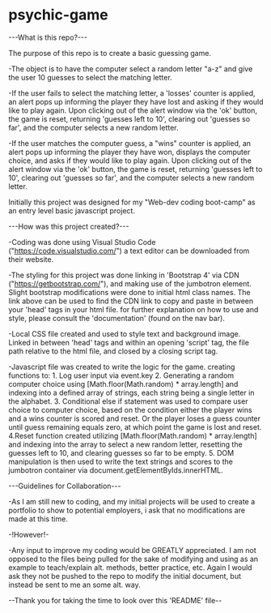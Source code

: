 # psychic-game

---What is this repo?---

The purpose of this repo is to create a basic guessing game.

-The object is to have the computer select a random letter "a-z" and give the user 10 guesses to select the matching letter.

-If the user fails to select the matching letter, a 'losses' counter is applied, an alert pops up informing the player they have lost and asking if they would like to play again. Upon clicking out of the alert window via the 'ok' button, the game is reset, returning 'guesses left to 10', clearing out 'guesses so far', and the computer selects a new random letter. 
  
-If the user matches the computer guess, a "wins" counter is applied, an alert pops up informing the player they have won, displays the computer choice, and asks if they would like to play again. Upon clicking out of the alert window via the 'ok' button, the game is reset, returning 'guesses left to 10', clearing out 'guesses so far', and the computer selects a new random letter. 


Initially this project was designed for my "Web-dev coding boot-camp" as an entry level basic javascript project.

---How was this project created?---

-Coding was done using Visual Studio Code ("https://code.visualstudio.com/") a text editor can be downloaded from their website.

-The styling for this project was done linking in 'Bootstrap 4' via CDN ("https://getbootstrap.com/"), and making use of the jumbotron element. Slight bootstrap modifications were done to initial html class names. The link above can be used to find the CDN link to copy and paste in between your 'head' tags in your html file. for further explanation on how to use and style, please consult the 'documentation' (found on the nav bar).


-Local CSS file created and used to style text and background image. Linked in between 'head' tags and within an opening 'script' tag, the file path relative to the html file, and closed by a closing script tag. 

-Javascript file was created to write the logic for the game. creating functions to:
    1. Log user input via event.key
    2. Generating a random computer choice using [Math.floor(Math.random) * array.length] and indexing into a defined array of strings, each string being a single letter in the alphabet.
    3. Conditional else if statement was used to compare user choice to computer choice, based on the condition either the player wins and a wins counter is scored and reset. Or the player loses a guess counter until guess remaining equals zero, at which point the game is lost and reset.
    4.Reset function created utilizing [Math.floor(Math.random) * array.length] and indexing into the array to select a new random letter, resetting the guesses left to 10, and clearing guesses so far to be empty.
    5. DOM manipulation is then used to write the text strings and scores to the jumbotron container via document.getElementByIds.innerHTML.

---Guidelines for Collaboration---

-As I am still new to coding, and my initial projects will be used to create a portfolio to show to potential employers, i ask that no modifications are made at this time.

-!However!-

 -Any input to improve my coding would be GREATLY appreciated. I am not opposed to the files being pulled for the sake of modifying and using as an example to teach/explain alt. methods, better practice, etc. Again I would ask they not be pushed to the repo to modify the initial document, but instead be sent to me an some alt. way.

 --Thank you for taking the time to look over this 'README' file--